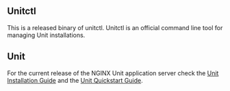 ## Unitctl
This is a released binary of unitctl. 
Unitctl is an official command line tool for managing Unit installations.

## Unit
For the current release of the NGINX Unit application server check the
[Unit Installation Guide](https://unit.nginx.org/installation/) and the
[Unit Quickstart Guide](https://github.com/nginx/unit/).
